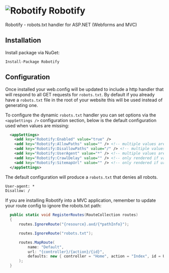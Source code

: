 # ![Robotify](https://raw.githubusercontent.com/stormid/robotify/master/docs/img/robot.png) Robotify

Robotify - robots.txt handler for ASP.NET (Webforms and MVC)

## Installation

Install package via NuGet:

```
Install-Package Robotify
```

## Configuration

Once installed your web.config will be updated to include a http handler that will respond to all GET requests for ```robots.txt```.  By default if you already have a ```robots.txt``` file in the root of your website this will be used instead of generating one.

To configure the dynamic ```robots.txt``` handler you can set options via the ```<appSettings />``` configuration section, below is the default configuration used when values are missing:

```xml
  <appSettings>
    <add key="Robotify:Enabled" value="true" />
    <add key="Robotify:AllowPaths" value="" /> <!-- multiple values are separated with ; "/catalog/;/products" -->
    <add key="Robotify:DisallowPaths" value="/" /> <!-- multiple values are separated with ; "/admin/;/login/;/secure.aspx" -->
    <add key="Robotify:UserAgent" value="*" /> <!-- multiple values are separated with ; "googlebot;bingbot;anotherbot" -->
    <add key="Robotify:CrawlDelay" value="" /> <!-- only rendered if value supplied -->
    <add key="Robotify:SitemapUrl" value="" /> <!-- only rendered if url supplied -->
  </appSettings>
```

The default configuration will produce a ```robots.txt``` that denies all robots.

```txt
User-agent: *
Disallow: /
```

If you are installing Robotify into a MVC application, remember to update your route config to ignore the robots.txt path:

```c#
  public static void RegisterRoutes(RouteCollection routes)
  {
      routes.IgnoreRoute("{resource}.axd/{*pathInfo}");

      routes.IgnoreRoute("robots.txt");

      routes.MapRoute(
          name: "Default",
          url: "{controller}/{action}/{id}",
          defaults: new { controller = "Home", action = "Index", id = UrlParameter.Optional }
      );
  }
```